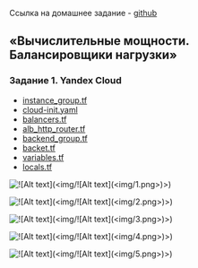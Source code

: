 Ссылка на домашнее задание - [github](https://github.com/netology-code/clopro-homeworks/blob/main/15.2.md)

## «Вычислительные мощности. Балансировщики нагрузки»
### Задание 1. Yandex Cloud

- [instance_group.tf](terr/instance_group.tf) 
- [cloud-init.yaml](terr/cloud-init.yaml) 
- [balancers.tf](terr/balancers.tf) 
- [alb_http_router.tf](terr/alb_http_router.tf) 
- [backend_group.tf](terr/backend_group.tf) 
- [backet.tf](terr/backet.tf) 
- [variables.tf](terr/variables.tf) 
- [locals.tf](terr/locals.tf) 


![!\[Alt text\](<img/!\[Alt text\](<img/1.png>)>)](<img/1.png>)

![!\[Alt text\](<img/!\[Alt text\](<img/2.png>)>)](<img/2.png>)

![!\[Alt text\](<img/!\[Alt text\](<img/3.png>)>)](<img/3.png>)

![!\[Alt text\](<img/!\[Alt text\](<img/4.png>)>)](<img/4.png>)

![!\[Alt text\](<img/!\[Alt text\](<img/5.png>)>)](<img/5.png>)
